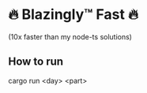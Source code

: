 # 🔥 Blazingly™ Fast 🔥

(10x faster than my node-ts solutions)

## How to run

cargo run \<day\> \<part\>
